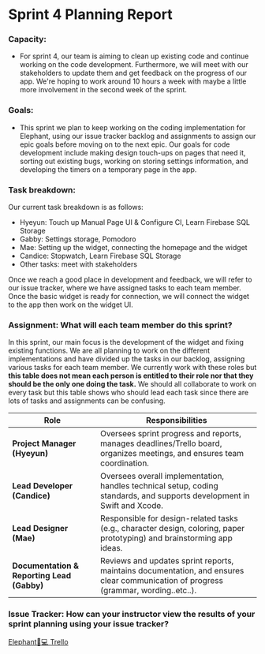 # Sprint 4 Planning Report

### Capacity:
- For sprint 4, our team is aiming to clean up existing code and continue working on the code development. Furthermore, we will meet with our stakeholders to update them and get feedback on the progress of our app. We're hoping to work around 10 hours a week with maybe a little more involvement in the second week of the sprint.
### Goals:
- This sprint we plan to keep working on the coding implementation for Elephant, using our issue tracker backlog and assignments to assign our epic goals before moving on to the next epic. Our goals for code development include making design touch-ups on pages that need it, sorting out existing bugs, working on storing settings information, and developing the timers on a temporary page in the app.

### Task breakdown:
Our current task breakdown is as follows:
- Hyeyun: Touch up Manual Page UI & Configure CI, Learn Firebase SQL Storage
- Gabby: Settings storage, Pomodoro
- Mae: Setting up the widget, connecting the homepage and the widget
- Candice: Stopwatch, Learn Firebase SQL Storage
- Other tasks: meet with stakeholders

Once we reach a good place in development and feedback, we will refer to our issue tracker, where we have assigned tasks to each team member. Once the basic widget is ready for connection, we will connect the widget to the app then work on the widget UI. 

### Assignment: What will each team member do this sprint?
In this sprint, our main focus is the development of the widget and fixing existing functions. We are all planning to work on the different implementations and have divided up the tasks in our backlog, assigning various tasks for each team member. We currently work with these roles but **this table does not mean each person is entitled to their role nor that they should be the only one doing the task.** We should all collaborate to work on every task but this table shows who should lead each task since there are lots of tasks and assignments can be confusing.

| Role                         | Responsibilities |
|------------------------------|-----------------|
| **Project Manager (Hyeyun)**    | Oversees sprint progress and reports, manages deadlines/Trello board, organizes meetings, and ensures team coordination. |
| **Lead Developer (Candice)** | Oversees overall implementation, handles technical setup, coding standards, and supports development in Swift and Xcode. |
| **Lead Designer (Mae)** | Responsible for design-related tasks (e.g., character design, coloring, paper prototyping) and brainstorming app ideas. |
| **Documentation & Reporting Lead (Gabby)** | Reviews and updates sprint reports, maintains documentation, and ensures clear communication of progress (grammar, wording..etc..).  |

### Issue Tracker: How can your instructor view the results of your sprint planning using your issue tracker?
[Elephant🐘💻 Trello](https://trello.com/b/4KAD6ca1/elephant-dev-board-%F0%9F%90%98%F0%9F%92%BB)

